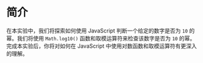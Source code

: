 # 简介

在本实验中，我们将探索如何使用 JavaScript 判断一个给定的数字是否为 `10` 的幂。我们将使用 `Math.log10()` 函数和取模运算符来检查该数字是否为 `10` 的幂。完成本实验后，你将对如何在 JavaScript 中使用对数函数和取模运算符有更深入的理解。
